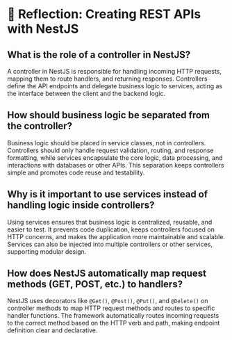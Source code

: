 # 📝 Reflection: Creating REST APIs with NestJS

## What is the role of a controller in NestJS?

A controller in NestJS is responsible for handling incoming HTTP requests, mapping them to route handlers, and returning responses. Controllers define the API endpoints and delegate business logic to services, acting as the interface between the client and the backend logic.

## How should business logic be separated from the controller?

Business logic should be placed in service classes, not in controllers. Controllers should only handle request validation, routing, and response formatting, while services encapsulate the core logic, data processing, and interactions with databases or other APIs. This separation keeps controllers simple and promotes code reuse and testability.

## Why is it important to use services instead of handling logic inside controllers?

Using services ensures that business logic is centralized, reusable, and easier to test. It prevents code duplication, keeps controllers focused on HTTP concerns, and makes the application more maintainable and scalable. Services can also be injected into multiple controllers or other services, supporting modular design.

## How does NestJS automatically map request methods (GET, POST, etc.) to handlers?

NestJS uses decorators like `@Get()`, `@Post()`, `@Put()`, and `@Delete()` on controller methods to map HTTP request methods and routes to specific handler functions. The framework automatically routes incoming requests to the correct method based on the HTTP verb and path, making endpoint definition clear and declarative.
